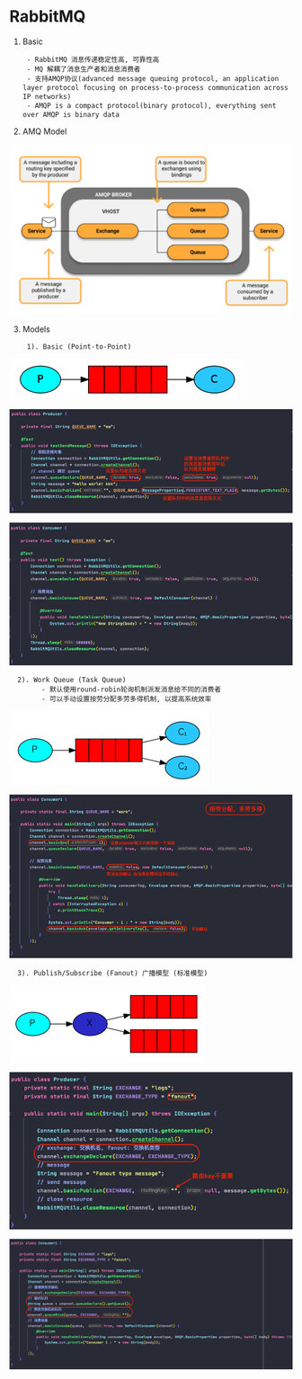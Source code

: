 # RabbitMQ

1. Basic
        
        - RabbitMQ 消息传递稳定性高, 可靠性高
        - MQ 解耦了消息生产者和消息消费者
        - 支持AMQP协议(advanced message queuing protocol, an application layer protocol focusing on process-to-process communication across IP networks)
        - AMQP is a compact protocol(binary protocol), everything sent over AMQP is binary data
    
2. AMQ Model

![AdvancedMessageQueueModel](image/AdvancedMessageQueueModel.png)


3. Models

        1). Basic (Point-to-Point)
        
![ModelPointToPoint](image/ModelPointToPoint.png)

![ProducerBasic](image/ProducerBasic.png)

![ConsumerBasic](image/ConsumerBasic.png)
    
    
      2). Work Queue (Task Queue)
            - 默认使用round-robin轮询机制派发消息给不同的消费者
            - 可以手动设置按劳分配多劳多得机制, 以提高系统效率

![ModelWorkQueue](image/ModelWorkQueue.png)

![ConsumerWorkQueue](image/ConsumerWorkQueue.png)

    
      3). Publish/Subscribe (Fanout) 广播模型 (标准模型)
      
![ModelPublishSubscribe](image/ModelPublishSubscribe.png)

![ProducerPublishSubscribe](image/ProducerPublishSubscribe.png)

![ConsumerPublishSubscribe](image/ConsumerPublishSubscribe.png)
      
      
